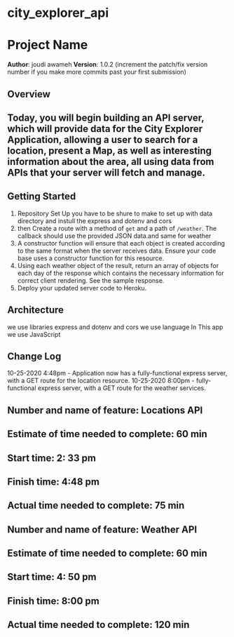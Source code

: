 # city_explorer_api
# Project Name

**Author**: joudi awameh
**Version**: 1.0.2 (increment the patch/fix version number if you make more commits past your first submission)

## Overview
## Today, you will begin building an API server, which will provide data for the City Explorer Application, allowing a user to search for a location, present a Map, as well as interesting information about the area, all using data from APIs that your server will fetch and manage.
<!-- Provide a high level overview of what this application is and why you are building it, beyond the fact that it's an assignment for this class. (i.e. What's your problem domain?) -->

## Getting Started
<!-- What are the steps that a user must take in order to build this app on their own machine and get it running? -->
1. Repository Set Up you have to be shure to make to set up with data directory and instull the express and dotenv and cors 
2. then Create a route with a method of `get` and a path of `/weather`. The callback should use the provided JSON data.and same for weather
3. A constructor function will ensure that each object is created according to the same format when the server receives data. Ensure your code base uses a constructor function for this resource.
4. Using each weather object of the result, return an array of objects for each day of the response which contains the necessary information for correct client rendering. See the sample response.
5. Deploy your updated server code to Heroku.

## Architecture
<!-- Provide a detailed description of the application design. What technologies (languages, libraries, etc) you're using, and any other relevant design information. -->
we use libraries  express and dotenv and cors
we use language In This app we use JavaScript
## Change Log
10-25-2020 4:48pm - Application now has a fully-functional express server, with a GET route for the location resource.
10-25-2020 8:00pm - fully-functional express server, with a GET route for the weather services.
<!-- Use this area to document the iterative changes made to your application as each feature is successfully implemented. Use time stamps. Here's an examples:

01-01-2001 4:59pm - Application now has a fully-functional express server, with a GET route for the location resource.

## Credits and Collaborations
<!-- Give credit (and a link) to other people or resources that helped you build this application. -->
## Number and name of feature: Locations API

## Estimate of time needed to complete: 60 min

## Start time: 2: 33 pm

## Finish time: 4:48 pm

## Actual time needed to complete: 75 min

## Number and name of feature: Weather API

## Estimate of time needed to complete: 60 min

## Start time: 4: 50 pm

## Finish time: 8:00 pm

## Actual time needed to complete: 120 min